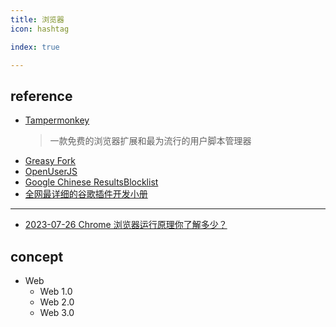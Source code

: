 ```yaml
---
title: 浏览器
icon: hashtag

index: true

---
```


<!-- more -->

## reference

- [Tampermonkey](https://www.tampermonkey.net/)
    > 一款免费的浏览器扩展和最为流行的用户脚本管理器
- [Greasy Fork](https://greasyfork.org/zh-CN)
- [OpenUserJS](https://openuserjs.org/)
- [Google Chinese ResultsBlocklist](https://github.com/cobaltdisco/Google-Chinese-Results-Blocklist)
- [全网最详细的谷歌插件开发小册](https://gitee.com/linwu-hi/coding-time-chrome)

------

- [2023-07-26 Chrome 浏览器运行原理你了解多少？](https://mp.weixin.qq.com/s/wjrcO2Ej7BEThWVsCnXEtA)

## concept

- Web
    * Web 1.0
    * Web 2.0
    * Web 3.0
